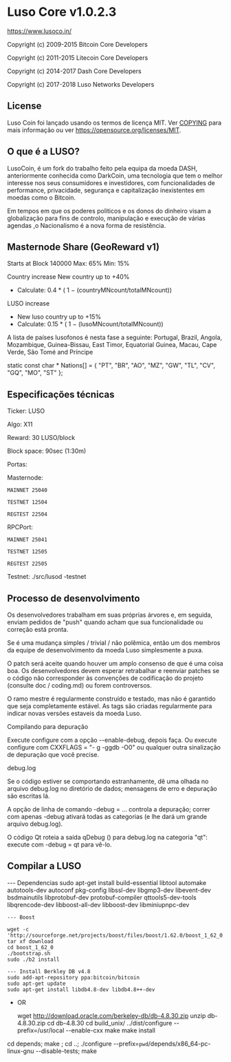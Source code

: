 Luso Core v1.0.2.3
===============================

https://www.lusoco.in/

Copyright (c) 2009-2015 Bitcoin Core Developers

Copyright (c) 2011-2015 Litecoin Core Developers

Copyright (c) 2014-2017 Dash Core Developers

Copyright (c) 2017-2018 Luso Networks Developers


License
-------

Luso Coin foi lançado usando os termos de licença MIT. Ver [COPYING](COPYING) para mais informação ou ver https://opensource.org/licenses/MIT.


O que é a LUSO?
-------
LusoCoin, é um fork do trabalho feito pela equipa da moeda DASH, anteriormente conhecida como DarkCoin, uma tecnologia que tem o melhor interesse nos seus consumidores e investidores, com funcionalidades de performance, privacidade, segurança e capitalização inexistentes em moedas como o Bitcoin.

Em tempos em que os poderes politicos e os donos do dinheiro visam a globalização para fins de controlo, manipulação e execução de várias agendas ,o Nacionalismo é a nova forma de resistência.


Masternode Share (GeoReward v1)
-------
  Starts at Block 140000
  Max: 65%
  Min: 15%

Country increase
  New country up to +40%
  - Calculate:
    0.4 * ( 1 − (countryMNcount/totalMNcount))

LUSO increase
  - New luso country up to +15%
  - Calculate:
    0.15 * ( 1 − (lusoMNcount/totalMNcount))

A lista de países lusofonos é nesta fase a seguinte:
  Portugal, Brazil, Angola, Mozambique, Guinea-Bissau, East Timor, Equatorial Guinea, Macau, Cape Verde, São Tomé and Príncipe

  static const char * Nations[] = { "PT", "BR", "AO", "MZ", "GW", "TL", "CV", "GQ", "MO", "ST" };


Especificações técnicas
-------
Ticker: LUSO

Algo: X11

Reward: 30 LUSO/block

Block space: 90sec (1:30m)

Portas:

  Masternode:

    MAINNET 25040

    TESTNET 12504

    REGTEST 22504

  RPCPort:

    MAINNET 25041

    TESTNET 12505

    REGTEST 22505


Testnet:
  ./src/lusod -testnet


Processo de desenvolvimento
-------
  Os desenvolvedores trabalham em suas próprias árvores e, em seguida, enviam pedidos de "push" quando acham que sua funcionalidade ou correção está pronta.

  Se é uma mudança simples / trivial / não polêmica, então um dos membros da equipe de desenvolvimento da moeda Luso simplesmente a puxa.

  O patch será aceite quando houver um amplo consenso de que é uma coisa boa. Os desenvolvedores devem esperar retrabalhar e reenviar patches se o código não corresponder às convenções de codificação do projeto (consulte doc / coding.md) ou forem controversos.

  O ramo mestre é regularmente construído e testado, mas não é garantido que seja completamente estável. As tags são criadas regularmente para indicar novas versões estaveis da moeda Luso.

  Compilando para depuração

  Execute configure com a opção --enable-debug, depois faça. Ou execute configure com CXXFLAGS = "- g -ggdb -O0" ou qualquer outra sinalização de depuração que você precise.

  debug.log

  Se o código estiver se comportando estranhamente, dê uma olhada no arquivo debug.log no diretório de dados; mensagens de erro e depuração são escritas lá.

  A opção de linha de comando -debug = ... controla a depuração; correr com apenas -debug ativará todas as categorias (e lhe dará um grande arquivo debug.log).

  O código Qt roteia a saída qDebug () para debug.log na categoria "qt": execute com -debug = qt para vê-lo.


Compilar a LUSO
-------

  --- Dependencias
    sudo apt-get install build-essential libtool automake autotools-dev autoconf pkg-config libssl-dev libgmp3-dev libevent-dev bsdmainutils libprotobuf-dev protobuf-compiler qttools5-dev-tools libqrencode-dev libboost-all-dev libboost-dev libminiupnpc-dev

    --- Boost

    wget -c 'http://sourceforge.net/projects/boost/files/boost/1.62.0/boost_1_62_0.tar.bz2/download'
    tar xf download
    cd boost_1_62_0
    ./bootstrap.sh
    sudo ./b2 install

    --- Install Berkley DB v4.8
    sudo add-apt-repository ppa:bitcoin/bitcoin
    sudo apt-get update
    sudo apt-get install libdb4.8-dev libdb4.8++-dev

 - OR

    wget http://download.oracle.com/berkeley-db/db-4.8.30.zip
    unzip db-4.8.30.zip
    cd db-4.8.30
    cd build_unix/
    ../dist/configure --prefix=/usr/local --enable-cxx
    make
    make install

cd depends; make ; cd ..; ./configure --prefix=`pwd`/depends/x86_64-pc-linux-gnu --disable-tests; make
